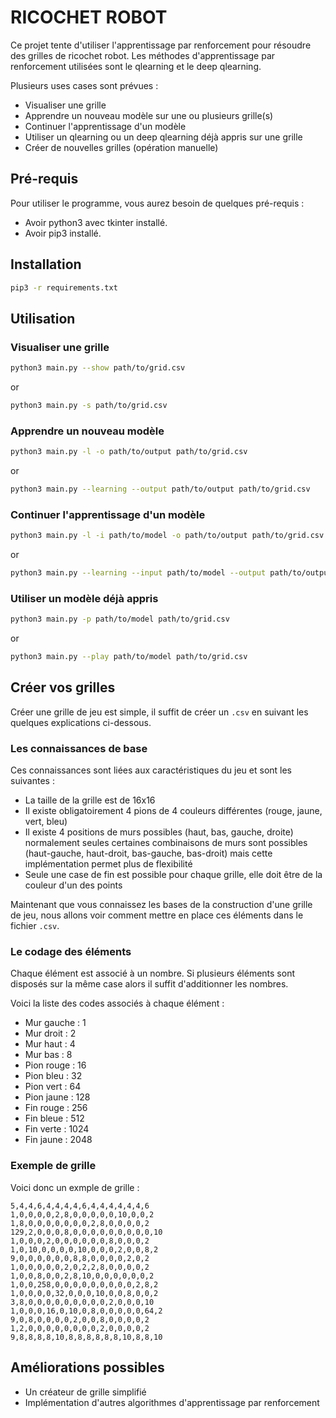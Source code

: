 # RICOCHET ROBOT

Ce projet tente d'utiliser l'apprentissage par renforcement pour résoudre des grilles de ricochet robot.
Les méthodes d'apprentissage par renforcement utilisées sont le qlearning et le deep qlearning.

Plusieurs uses cases sont prévues :

* Visualiser une grille
* Apprendre un nouveau modèle sur une ou plusieurs grille(s)
* Continuer l'apprentissage d'un modèle
* Utiliser un qlearning ou un deep qlearning déjà appris sur une grille
* Créer de nouvelles grilles (opération manuelle)

## Pré-requis

Pour utiliser le programme, vous aurez besoin de quelques pré-requis :

* Avoir python3 avec tkinter installé.
* Avoir pip3 installé.

## Installation

```bash
pip3 -r requirements.txt
```

## Utilisation

### Visualiser une grille

```bash
python3 main.py --show path/to/grid.csv
```

or

```bash
python3 main.py -s path/to/grid.csv
```

### Apprendre un nouveau modèle

```bash
python3 main.py -l -o path/to/output path/to/grid.csv
```

or

```bash
python3 main.py --learning --output path/to/output path/to/grid.csv
```

### Continuer l'apprentissage d'un modèle

```bash
python3 main.py -l -i path/to/model -o path/to/output path/to/grid.csv
```

or

```bash
python3 main.py --learning --input path/to/model --output path/to/output path/to/grid.csv
```

### Utiliser un modèle déjà appris

```bash
python3 main.py -p path/to/model path/to/grid.csv
```

or

```bash
python3 main.py --play path/to/model path/to/grid.csv
```

## Créer vos grilles

Créer une grille de jeu est simple, il suffit de créer un `.csv` en suivant les quelques explications ci-dessous.

### Les connaissances de base

Ces connaissances sont liées aux caractéristiques du jeu et sont les suivantes :

* La taille de la grille est de 16x16
* Il existe obligatoirement 4 pions de 4 couleurs différentes (rouge, jaune, vert, bleu)
* Il existe 4 positions de murs possibles (haut, bas, gauche, droite) normalement seules certaines combinaisons de murs sont possibles (haut-gauche, haut-droit, bas-gauche, bas-droit) mais cette implémentation permet plus de flexibilité
* Seule une case de fin est possible pour chaque grille, elle doit être de la couleur d'un des points

Maintenant que vous connaissez les bases de la construction d'une grille de jeu, nous allons voir comment mettre en place ces éléments dans le fichier `.csv`.

### Le codage des éléments

Chaque élément est associé à un nombre. Si plusieurs éléments sont disposés sur la même case alors il suffit d'additionner les nombres.

Voici la liste des codes associés à chaque élément :

* Mur gauche : 1
* Mur droit : 2
* Mur haut : 4
* Mur bas : 8
* Pion rouge : 16
* Pion bleu : 32
* Pion vert : 64
* Pion jaune : 128
* Fin rouge : 256
* Fin bleue : 512
* Fin verte : 1024
* Fin jaune : 2048

### Exemple de grille

Voici donc un exmple de grille :

```csv
5,4,4,6,4,4,4,4,6,4,4,4,4,4,4,6
1,0,0,0,0,2,8,0,0,0,0,0,10,0,0,2
1,8,0,0,0,0,0,0,0,2,8,0,0,0,0,2
129,2,0,0,0,8,0,0,0,0,0,0,0,0,0,10
1,0,0,0,2,0,0,0,0,0,0,8,0,0,0,2
1,0,10,0,0,0,0,10,0,0,0,2,0,0,8,2
9,0,0,0,0,0,0,8,8,0,0,0,0,2,0,2
1,0,0,0,0,0,2,0,2,2,8,0,0,0,0,2
1,0,0,8,0,0,2,8,10,0,0,0,0,0,0,2
1,0,0,258,0,0,0,0,0,0,0,0,0,2,8,2
1,0,0,0,0,32,0,0,0,10,0,0,8,0,0,2
3,8,0,0,0,0,0,0,0,0,0,2,0,0,0,10
1,0,0,0,16,0,10,0,8,0,0,0,0,0,64,2
9,0,8,0,0,0,0,2,0,0,8,0,0,0,0,2
1,2,0,0,0,0,0,0,0,0,2,0,0,0,0,2
9,8,8,8,8,10,8,8,8,8,8,8,10,8,8,10
```

## Améliorations possibles

* Un créateur de grille simplifié
* Implémentation d'autres algorithmes d'apprentissage par renforcement
